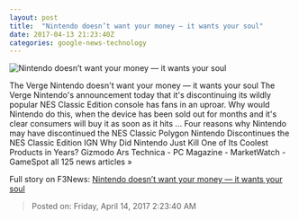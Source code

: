```yaml
---
layout: post
title:  "Nintendo doesn’t want your money — it wants your soul"
date: 2017-04-13 21:23:40Z
categories: google-news-technology
---
```


![Nintendo doesn’t want your money — it wants your soul](https://cdn0.vox-cdn.com/thumbor/dytVjPaR27PoGxvJyB_BTsfa8a0=/0x208:3216x2017/1600x900/cdn0.vox-cdn.com/uploads/chorus_image/image/54247471/NES_Classic_1.0.0.jpg)

The Verge Nintendo doesn't want your money — it wants your soul The Verge Nintendo's announcement today that it's discontinuing its wildly popular NES Classic Edition console has fans in an uproar. Why would Nintendo do this, when the device has been sold out for months and it's clear consumers will buy it as soon as it hits ... Four reasons why Nintendo may have discontinued the NES Classic Polygon Nintendo Discontinues the NES Classic Edition IGN Why Did Nintendo Just Kill One of Its Coolest Products in Years? Gizmodo Ars Technica - PC Magazine - MarketWatch - GameSpot all 125 news articles »


Full story on F3News: [Nintendo doesn’t want your money — it wants your soul](http://www.f3nws.com/n/htC3uB)

> Posted on: Friday, April 14, 2017 2:23:40 AM
